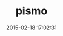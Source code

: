 ---
layout: post
title:  "pismo"
repo:   "peterc/pismo"
date:   2015-02-18 17:02:31
gemurl: http://github.com/peterc/pismo
---
